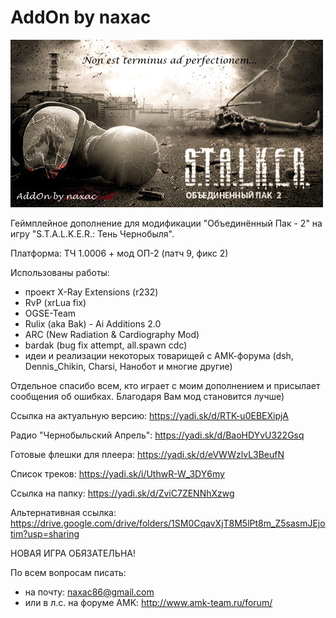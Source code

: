 # AddOn by naxac
![Нет предела совершенству...](bitmap.jpg?raw=true "Нет предела совершенству...")

Геймплейное дополнение для модификации "Объединённый Пак - 2" на игру "S.T.A.L.K.E.R.: Тень Чернобыля".

Платформа: ТЧ 1.0006 + мод ОП-2 (патч 9, фикс 2)

Использованы работы:

- проект X-Ray Extensions (r232)
- RvP (xrLua fix)
- OGSE-Team
- Rulix (aka Bak) - Ai Additions 2.0
- ARC (New Radiation & Cardiography Mod)
- bardak (bug fix attempt, all.spawn cdc)
- идеи и реализации некоторых товарищей с АМК-форума (dsh, Dennis_Chikin, Charsi, Нанобот и многие другие)

Отдельное спасибо всем, кто играет с моим дополнением и присылает сообщения об ошибках. Благодаря Вам мод становится лучше)

Ссылка на актуальную версию: https://yadi.sk/d/RTK-u0EBEXipjA

Радио "Чернобыльский Апрель": https://yadi.sk/d/BaoHDYvU322Gsq

Готовые флешки для плеера: https://yadi.sk/d/eVWWzlvL3BeufN

Список треков: https://yadi.sk/i/UthwR-W_3DY6my


Ссылка на папку: https://yadi.sk/d/ZviC7ZENNhXzwg

Альтернативная ссылка:  https://drive.google.com/drive/folders/1SM0CqavXjT8M5lPt8m_Z5sasmJEjotim?usp=sharing


НОВАЯ ИГРА ОБЯЗАТЕЛЬНА!

По всем вопросам писать:

- на почту: naxac86@gmail.com
- или в л.с. на форуме AMK: http://www.amk-team.ru/forum/
